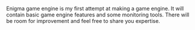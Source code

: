 Enigma game engine is my first attempt at making a game engine. It will contain basic game engine features and some monitoring tools. There will be room for improvement and feel free to share you expertise.
